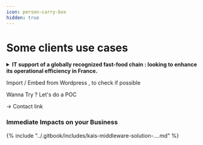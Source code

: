 ```yaml
---
icon: person-carry-box
hidden: true
---
```


# Some clients use cases

<details>

<summary><strong>IT support of a globally recognized fast-food chain : looking to enhance its operational efficiency in France.</strong></summary>

**Context, Initial issue :**\
Minimize the Business impact of technical issues encountered daily in the 1500 restaurants in France => potential loss of up to €15K in revenue per hour per restaurant.

**Objectives** : \
Integration of AI into back-office business processes to optimize processing time and resolution of incidents and requests => 240K calls/year, 5000 documents in different format.

**Solution with KAI + client front interface :** \
Deploying a chatbot with generative AI for front office teams\
**KAI Audit** for document analysis + **KAI Search** to provide answers to the front teams.\
\- Deployment/Initialization/Testing/Acceptance: 1 week\
\- Knowledge extrapolation from 5000 documents: 1,5 days

**KPI and results**&#x20;

* Important time and quality gains in information retrieval (e.g., onboarding time cut in half, instant assimilation of new offers or procedures)
* Updating knowledge bases in record time => from 5000 to 850 documents
* Business and Trade Impact: Reduced loss of restaurant turnover / Improved restaurant satisfaction

**Next** : Deploy an application for restaurants so they can directly resolve their issues.

</details>

Import / Embed from Wordpress , to check if possible&#x20;



Wanna Try ? Let's do a POC

-> Contact link

### Immediate Impacts on your Business

{% include "../.gitbook/includes/kais-middleware-solution-....md" %}



